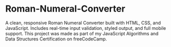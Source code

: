 # Roman-Numeral-Converter
A clean, responsive Roman Numeral Converter built with HTML, CSS, and JavaScript. Includes real-time input validation, styled output, and full mobile support. This project was made as part of my JavaScript Algorithms and Data Structures Certification on freeCodeCamp.
